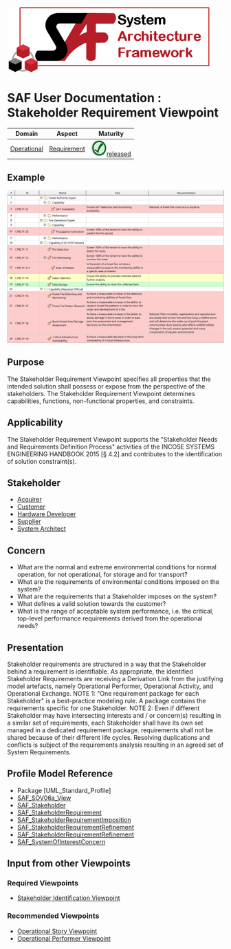 ![System Architecture Framework](../diagrams/Logo_SAF.png)
# SAF User Documentation : Stakeholder Requirement Viewpoint
|**Domain**|**Aspect**|**Maturity**|
| --- | --- | --- |
|[Operational](../domains.md#Domain-Operational)|[Requirement](../aspects.md#Aspect-Requirement)|![Released](../diagrams/Symbol_confirmed.svg.png )[released](../using-saf/maturity.md#released)|
## Example
![Stakeholder Requirement Definition Table](../diagrams/Stakeholder-Requirement-Definition-Table.svg)
## Purpose
The Stakeholder Requirement Viewpoint specifies all properties that the intended solution shall possess or expose from the perspective of the stakeholders. The Stakeholder Requirement Viewpoint determines capabilities, functions, non-functional properties, and constraints.
## Applicability
The Stakeholder Requirement Viewpoint supports the "Stakeholder Needs and Requirements Definition Process" activities of the INCOSE SYSTEMS ENGINEERING HANDBOOK 2015 [§ 4.2] and contributes to the identification of solution constraint(s).
## Stakeholder
* [Acquirer](../stakeholders.md#Acquirer)
* [Customer](../stakeholders.md#Customer)
* [Hardware Developer](../stakeholders.md#Hardware-Developer)
* [Supplier](../stakeholders.md#Supplier)
* [System Architect](../stakeholders.md#System-Architect)
## Concern
* What are the normal and extreme environmental conditions for normal operation, for not operational, for storage and for transport?
* What are the requirements of environmental conditions imposed on the system?
* What are the requirements that a Stakeholder imposes on the system?
* What defines a valid solution towards the customer?
* What is the range of acceptable system performance, i.e. the critical, top-level performance requirements derived from the operational needs?
## Presentation
Stakeholder requirements are structured in a way that the Stakeholder behind a requirement is identifiable. As appropriate, the identified Stakeholder Requirements are receiving a Derivation Link from the justifying model artefacts, namely Operational Performer, Operational Activity, and Operational Exchange.
NOTE 1: "One requirement package for each Stakeholder" is a best-practice modeling rule. A package contains the requirements specific for one Stakeholder.
NOTE 2: Even if different Stakeholder may have intersecting interests and / or concern(s) resulting in a similar set of requirements, each Stakeholder shall have its own set managed in a dedicated requirement package. requirements shall not be shared because of their different life cycles. Resolving duplications and conflicts is subject of the requirements analysis resulting in an agreed set of System Requirements.

## Profile Model Reference
* Package [UML_Standard_Profile]
* [SAF_SOV06a_View](../stereotypes.md#SAF_SOV06a_View)
* [SAF_Stakeholder](../stereotypes.md#SAF_Stakeholder)
* [SAF_StakeholderRequirement](../stereotypes.md#SAF_StakeholderRequirement)
* [SAF_StakeholderRequirementImposition](../stereotypes.md#SAF_StakeholderRequirementImposition)
* [SAF_StakeholderRequirementRefinement](../stereotypes.md#SAF_StakeholderRequirementRefinement)
* [SAF_StakeholderRequirementRefinement](../stereotypes.md#SAF_StakeholderRequirementRefinement)
* [SAF_SystemOfInterestConcern](../stereotypes.md#SAF_SystemOfInterestConcern)
## Input from other Viewpoints
### Required Viewpoints
* [Stakeholder Identification Viewpoint](Stakeholder-Identification-Viewpoint.md)
### Recommended Viewpoints
* [Operational Story Viewpoint](Operational-Story-Viewpoint.md)
* [Operational Performer Viewpoint](Operational-Performer-Viewpoint.md)
